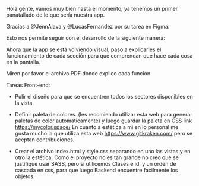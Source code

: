 
Hola gente, vamos muy bien hasta el momento, ya tenemos un primer panatallado de lo que sería nuestra app.

Gracias a @JennAlava y @LucasFernandez por su tarea en Figma.


Esto nos permite seguir con el desarrollo de la siguiente manera:

Ahora que la app se està volviendo visual, paso a explicarles el funcionamiento de cada sección para que comprendan que hace cada cosa en la pantalla.

Miren por favor el archivo PDF donde explico cada función.



Tareas Front-end:

* Pulir el diseño para que se encuentren todos los sectores disponibles en la vista.

* Definir paleta de colores. (les recomiendo utilizar esta web para generar paletas de color automaticamente) y luego guardar la paleta en CSS
link https://mycolor.space/
En cuanto a estética a mi en lo personal me gusta mucho la que utiliza esta web https://www.gitkraken.com/
pero se aceptan contribuciones.

* Crear el archivo index.html y style.css separando en uno las vistas y en otro la estética.
Como el proyecto no es tan grande no creo que se justifique usar SASS, pero si utilicemos Clases e id. y un orden de cascada en css, para que luego Backend encuentre facilmente los objetos.

